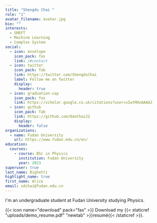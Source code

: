 ```yaml
---
title: "Shengdu Chai "
role: "1"
avatar_filename: avatar.jpg
bio: ""
interests:
  - SMEFT
  - Machine Learning
  - Complex System
social:
  - icon: envelope
    icon_pack: fas
    link: /#contact
  - icon: twitter
    icon_pack: fab
    link: https://twitter.com/ShengduChai
    label: Follow me on Twitter
    display:
      header: true
  - icon: graduation-cap
    icon_pack: fas
    link: https://scholar.google.co.uk/citations?user=sIwtMXoAAAAJ
  - icon: github
    icon_pack: fab
    link: https://github.com/DanChai22
    display:
      header: false
organizations:
  - name: Fudan University
    url: https://www.fudan.edu.cn/en/
education:
  courses:
    - course: BSc in Physics
      institution: Fudan University
      year: 2023
superuser: true
last_name: Bighetti
highlight_name: true
first_name: Alice
email: sdchai@fudan.edu.cn
---
```

I﻿'m an undergraduate student at Fudan University studying Physics.

{{< icon name="download" pack="fas" >}} Download my {{< staticref "uploads/demo_resume.pdf" "newtab" >}}resumé{{< /staticref >}}.